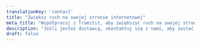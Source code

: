 ```yaml
---
translationKey: 'contact'
title: "Zwiększ ruch na swojej stronie internetowej"
meta_title: "Współpracuj z Tramitit, aby zwiększyć ruch na swojej stronie internetowej"
description: "Jeśli jesteś dostawcą, skontaktuj się z nami, aby zostać uwzględnionym w przewodnikach."
draft: false
---
```

